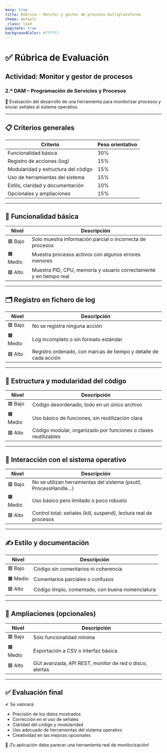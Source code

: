 ```yaml
---
marp: true
title: Rúbrica – Monitor y gestor de procesos multiplataforma
theme: default
_class: lead
paginate: true
backgroundColor: #ffffff
---
```


# ✅ Rúbrica de Evaluación  
## Actividad: Monitor y gestor de procesos  
### 2.º DAM – Programación de Servicios y Procesos

📌 Evaluación del desarrollo de una herramienta para monitorizar procesos y enviar señales al sistema operativo.

---

## 📋 Criterios generales

| Criterio                                      | Peso orientativo |
|-----------------------------------------------|------------------|
| Funcionalidad básica                          | 30%              |
| Registro de acciones (log)                    | 15%              |
| Modularidad y estructura del código           | 15%              |
| Uso de herramientas del sistema               | 15%              |
| Estilo, claridad y documentación              | 10%              |
| Opcionales y ampliaciones                     | 15%              |

---

## 🔧 Funcionalidad básica

| Nivel     | Descripción                                                      |
|-----------|------------------------------------------------------------------|
| 🟥 Bajo    | Solo muestra información parcial o incorrecta de procesos       |
| 🟧 Medio   | Muestra procesos activos con algunos errores menores            |
| 🟩 Alto    | Muestra PID, CPU, memoria y usuario correctamente y en tiempo real |

---

## 🗂️ Registro en fichero de log

| Nivel     | Descripción                                                     |
|-----------|-----------------------------------------------------------------|
| 🟥 Bajo    | No se registra ninguna acción                                  |
| 🟧 Medio   | Log incompleto o sin formato estándar                          |
| 🟩 Alto    | Registro ordenado, con marcas de tiempo y detalle de cada acción |

---

## 🧱 Estructura y modularidad del código

| Nivel     | Descripción                                                  |
|-----------|--------------------------------------------------------------|
| 🟥 Bajo    | Código desordenado, todo en un único archivo                 |
| 🟧 Medio   | Uso básico de funciones, sin reutilización clara            |
| 🟩 Alto    | Código modular, organizado por funciones o clases reutilizables |

---

## 🔌 Interacción con el sistema operativo

| Nivel     | Descripción                                                 |
|-----------|-------------------------------------------------------------|
| 🟥 Bajo    | No se utilizan herramientas del sistema (psutil, ProcessHandle…) |
| 🟧 Medio   | Uso básico pero limitado o poco robusto                    |
| 🟩 Alto    | Control total: señales (kill, suspend), lectura real de procesos |

---

## ✍️ Estilo y documentación

| Nivel     | Descripción                                                  |
|-----------|--------------------------------------------------------------|
| 🟥 Bajo    | Código sin comentarios ni coherencia                        |
| 🟧 Medio   | Comentarios parciales o confusos                            |
| 🟩 Alto    | Código limpio, comentado, con buena nomenclatura            |

---

## 🌟 Ampliaciones (opcionales)

| Nivel     | Descripción                                                  |
|-----------|--------------------------------------------------------------|
| 🟥 Bajo    | Solo funcionalidad mínima                                   |
| 🟧 Medio   | Exportación a CSV o interfaz básica                         |
| 🟩 Alto    | GUI avanzada, API REST, monitor de red o disco, alertas     |

---

## ✅ Evaluación final

✔ Se valorará:

- Precisión de los datos mostrados  
- Corrección en el uso de señales  
- Claridad del código y modularidad  
- Uso adecuado de herramientas del sistema operativo  
- Creatividad en las mejoras opcionales

🎯 ¡Tu aplicación debe parecer una herramienta real de monitorización!
